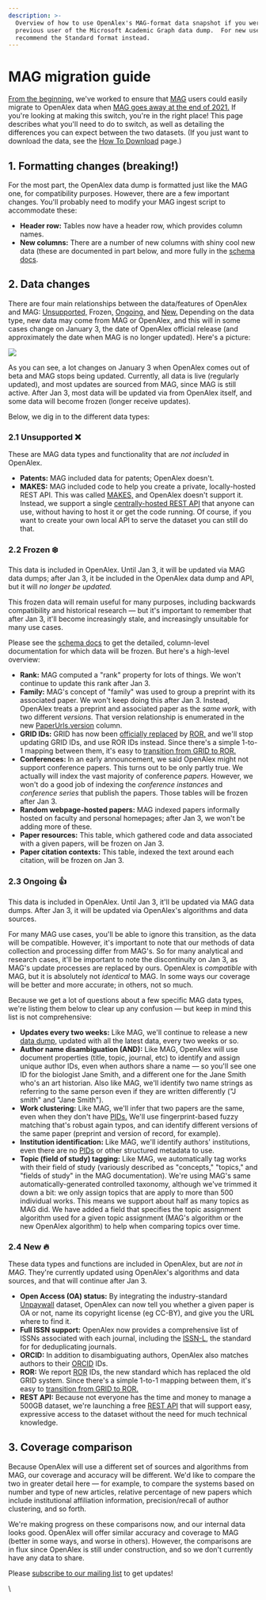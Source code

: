 ```yaml
---
description: >-
  Overview of how to use OpenAlex's MAG-format data snapshot if you were a
  previous user of the Microsoft Academic Graph data dump.  For new users, we
  recommend the Standard format instead.
---
```


# MAG migration guide

[From the beginning,](https://blog.ourresearch.org/were-building-a-replacement-for-microsoft-academic-graph/) we've worked to ensure that [MAG](https://aka.ms/msracad) users could easily migrate to OpenAlex data when [MAG goes away at the end of 2021.](https://www.microsoft.com/en-us/research/project/academic/articles/microsoft-academic-to-expand-horizons-with-community-driven-approach/) If you're looking at making this switch, you're in the right place! This page describes what you'll need to do to switch, as well as detailing the differences you can expect between the two datasets. (If you just want to download the data, see the [How To Download](https://docs.openalex.org/download-snapshot/mag-format/how-to-download) page.)

## **1. Formatting changes (breaking!)**

For the most part, the OpenAlex data dump is formatted just like the MAG one, for compatibility purposes. However, there are a few important changes. You'll probably need to modify your MAG ingest script to accommodate these:

* **Header row:** Tables now have a header row, which provides column names.
* **New columns:** There are a number of new columns with shiny cool new data (these are documented in part below, and more fully in the [schema docs](https://docs.openalex.org/download-snapshot/mag-format/mag-format-schema).

## **2. Data changes️**

There are four main relationships between the data/features of OpenAlex and MAG: [Unsupported,](https://openalex.org/mag-migration-guide#data-changes-unsupported)  Frozen[,](https://openalex.org/mag-migration-guide#data-changes-archival) [Ongoing,](https://openalex.org/mag-migration-guide#data-changes-ongoing) and [New.](https://openalex.org/mag-migration-guide#data-changes-new) Depending on the data type, new data may come from MAG or OpenAlex, and this will in some cases change on January 3, the date of OpenAlex official release (and approximately the date when MAG is no longer updated). Here's a picture:

![](https://i.imgur.com/NFd267I.png)

As you can see, a lot changes on January 3 when OpenAlex comes out of beta and MAG stops being updated. Currently, all data is live (regularly updated), and most updates are sourced from MAG, since MAG is still active. After Jan 3, most data will be updated via from OpenAlex itself, and some data will become frozen (longer receive updates).

Below, we dig in to the different data types:

### **2.1 Unsupported ❌**

These are MAG data types and functionality that are _not included_ in OpenAlex.

* **Patents:** MAG included data for patents; OpenAlex doesn't.
* **MAKES:** MAG included code to help you create a private, locally-hosted REST API. This was called [MAKES,](https://docs.microsoft.com/en-us/academic-services/knowledge-exploration-service/?view=makes-3.0) and OpenAlex doesn't support it. Instead, we support a single [centrally-hosted REST API](https://openalex.org/rest-api) that anyone can use, without having to host it or get the code running. Of course, if you want to create your own local API to serve the dataset you can still do that.

### **2.2 Frozen ❄️**

This data is included in OpenAlex. Until Jan 3, it will be updated via MAG data dumps; after Jan 3, it be included in the OpenAlex data dump and API, but it will _no longer be updated._

This frozen data will remain useful for many purposes, including backwards compatibility and historical research — but it's important to remember that after Jan 3, it'll become increasingly stale, and increasingly unsuitable for many use cases.

Please see the [schema docs](https://openalex.org/schema) to get the detailed, column-level documentation for which data will be frozen. But here's a high-level overview:

* **Rank:** MAG computed a "rank" property for lots of things. We won't continue to update this rank after Jan 3.
* **Family:** MAG's concept of "family" was used to group a preprint with its associated paper. We won't keep doing this after Jan 3. Instead, OpenAlex treats a preprint and associated paper as the _same work,_ with two different _versions._ That version relationship is enumerated in the new [PaperUrls.version](https://openalex.org/schema#PaperUrls\_Version) column.
* **GRID IDs:** GRID has now been [officially replaced](https://www.digital-science.com/grid-passes-the-torch-to-ror-faqs/) by [ROR,](https://ror.org) and we'll stop updating GRID IDs, and use ROR IDs instead. Since there's a simple 1-to-1 mapping between them, it's easy to [transition from GRID to ROR.](https://ror.readme.io/docs/gridror-transition-faq)
* **Conferences:** In an early announcement, we said OpenAlex might not support conference papers. This turns out to be only partly true. We actually will index the vast majority of conference _papers._ However, we won't do a good job of indexing the _conference instances_ and _conference series_ that publish the papers. Those tables will be frozen after Jan 3.
* **Random webpage-hosted papers:** MAG indexed papers informally hosted on faculty and personal homepages; after Jan 3, we won't be adding more of these.
* **Paper resources:** This table, which gathered code and data associated with a given papers, will be frozen on Jan 3.
* **Paper citation contexts:** This table, indexed the text around each citation, will be frozen on Jan 3.

### **2.3 Ongoing 👍**

This data is included in OpenAlex. Until Jan 3, it'll be updated via MAG data dumps. After Jan 3, it will be updated via OpenAlex's algorithms and data sources.

For many MAG use cases, you'll be able to ignore this transition, as the data will be compatible. However, it's important to note that our methods of data collection and processing differ from MAG's. So for many analytical and research cases, it'll be important to note the discontinuity on Jan 3, as MAG's update processes are replaced by ours. OpenAlex is _compatible_ with MAG, but it is absolutely not _identical_ to MAG. In some ways our coverage will be better and more accurate; in others, not so much.

Because we get a lot of questions about a few specific MAG data types, we're listing them below to clear up any confusion — but keep in mind this list is not comprehensive:

* **Updates every two weeks:** Like MAG, we'll continue to release a new [data dump,](https://openalex.org/data-dump) updated with all the latest data, every two weeks or so.
* **Author name disambiguation (AND):** Like MAG, OpenAlex will use document properties (title, topic, journal, etc) to identify and assign unique author IDs, even when authors share a name — so you'll see one ID for the biologist Jane Smith, and a different one for the Jane Smith who's an art historian. Also like MAG, we'll identify two name strings as referring to the same person even if they are written differently ("J smith" and "Jane Smith").
* **Work clustering:** Like MAG, we'll infer that two papers are the same, even when they don't have [PIDs.](https://en.wikipedia.org/wiki/Persistent\_identifier) We'll use fingerprint-based fuzzy matching that's robust again typos, and can identify different versions of the same paper (preprint and version of record, for example).
* **Institution identification:** Like MAG, we'll identify authors' institutions, even there are no [PIDs](https://en.wikipedia.org/wiki/Persistent\_identifier) or other structured metadata to use.
* **Topic (field of study) tagging:** Like MAG, we automatically tag works with their field of study (variously described as "concepts," "topics," and "fields of study" in the MAG documentation). We're using MAG's same automatically-generated controlled taxonomy, although we've trimmed it down a bit: we only assign topics that are apply to more than 500 individual works. This means we support about half as many topics as MAG did. We have added a field that specifies the topic assignment algorithm used for a given topic assignment (MAG's algorithm or the new OpenAlex algorithm) to help when comparing topics over time.

### **2.4 New 🔥**

These data types and functions are included in OpenAlex, but are _not in MAG_. They're currently updated using OpenAlex's algorithms and data sources, and that will continue after Jan 3.

* **Open Access (OA) status:** By integrating the industry-standard [Unpaywall](https://unpaywall.org) dataset, OpenAlex can now tell you whether a given paper is OA or not, name its copyright license (eg CC-BY), and give you the URL where to find it.
* **Full ISSN support:** OpenAlex now provides a comprehensive list of ISSNs associated with each journal, including the [ISSN-L](https://www.issn.org/understanding-the-issn/assignment-rules/the-issn-l-for-publications-on-multiple-media/), the standard for for deduplicating journals.
* **ORCID:** In addition to disambiguating authors, OpenAlex also matches authors to their [ORCID](https://orcid.org) IDs.
* **ROR:** We report [ROR](https://ror.org) IDs, the new standard which has replaced the old GRID system. Since there's a simple 1-to-1 mapping between them, it's easy to [transition from GRID to ROR.](https://ror.readme.io/docs/gridror-transition-faq)
* **REST API:** Because not everyone has the time and money to manage a 500GB dataset, we're launching a free [REST API](https://openalex.org/rest-api) that will support easy, expressive access to the dataset without the need for much technical knowledge.

## **3. Coverage comparison**

Because OpenAlex will use a different set of sources and algorithms from MAG, our coverage and accuracy will be different. We'd like to compare the two in greater detail here — for example, to compare the systems based on number and type of new articles, relative percentage of new papers which include institutional affiliation information, precision/recall of author clustering, and so forth.

We're making progress on these comparisons now, and our internal data looks good. OpenAlex will offer similar accuracy and coverage to MAG (better in some ways, and worse in others). However, the comparisons are in flux since OpenAlex is still under construction, and so we don't currently have any data to share.

Please [subscribe to our mailing list](http://eepurl.com/hA8PhL) to get updates!

\
